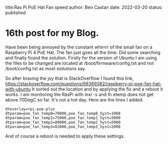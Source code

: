 title:Ras Pi PoE Hat Fan speed
author: Ben Castan
date: 2022-03-20
status: published

# 16th post for my Blog.
Have been being annoyed by the constant whirrrr of the small fan on 
a Raspberry Pi 4 PoE Hat. The fan just goes all the time.
Did some searching and finally found the solution. Firstly for the version
of Ubuntu I am using the files to be changed are located at 
/boot/firmware/config.txt and not /boot/config.txt as most siolutions say.

So after braving the joy that is StackOverflow I found this link,
<https://stackoverflow.com/questions/68369382/raspberry-pi-poe-fan-hat-with-ubuntu>
It sorted out the location and by applying the fix and a reboot it works.
I am monitoring the RasPi with inxi -s and th etemp does not get above 70DegC so far. It's
not a hot day.
Here are the lines I added.
```
dtoverlay=rpi-poe-plus
dtparam=poe_fan_temp0=70000,poe_fan_temp0_hyst=1000
dtparam=poe_fan_temp1=75000,poe_fan_temp1_hyst=5000
dtparam=poe_fan_temp2=80000,poe_fan_temp2_hyst=5000
dtparam=poe_fan_temp3=82000,poe_fan_temp3_hyst=2000
```
And of course a reboot is needed to apply these settings.